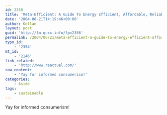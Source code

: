 ```yaml
---
id: 2356
title: 'Meta-Efficient: A Guide To Energy Efficient, Affordable, Reliable, Non-polluting Stuff</a> (<a href="http://www.ambiguous.org/archive.php3/2004/06/21#quinn2004621.1">via'
date: '2004-06-21T14:19:46+00:00'
author: Kellan
layout: post
guid: 'http://lm.quxx.info/?p=2356'
permalink: /2004/06/21/meta-efficient-a-guide-to-energy-efficient-affordable-reliable-non-polluting-stuff-via/
typo_id:
    - '2354'
mt_id:
    - '2146'
link_related:
    - 'http://www.reactual.com/'
raw_content:
    - 'Yay for informed consumerism!'
categories:
    - Aside
tags:
    - sustainable
---
```


Yay for informed consumerism!